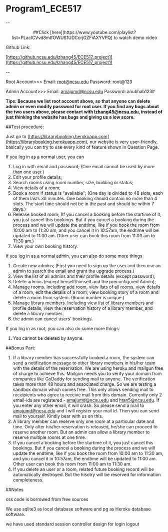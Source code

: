# Program1\_ECE517

--
<center>
##Click [here](https://www.youtube.com/playlist?list=PLaclCVvd8mtfOWUS1UDCcrjGZFiAXYVPQ) to watch demo video
</center>

Github Link:

[https://github.ncsu.edu/lzhang45/ECE517_project1](https://github.ncsu.edu/lzhang45/ECE517_project1)

--

Root Account>>> Email: root@ncsu.edu Password: root@123


Admin Account>>> Email: amajumd@ncsu.edu Password: anubhab123#

__Tips: Because we list root account above, so that anyone can delete admin or even modify password for root user. If you find any bugs about the two users above, please contact with lzhang45@ncsu.edu, instead of just thinking the website has bugs and giving us a low score.__


##Test procedure:

Just go to [https://librarybooking.herokuapp.com](https://librarybooking.herokuapp.com), our website is very user-friendly, basically you can try to use every kind of feature shown in Question Page.

If you log in as a normal user, you can 

1. Log in with email and password; (One email cannot be used by more than one user.)
2. Edit your profile details;
3. Search rooms using room number, size, building or status;
4. View details of a room;
5. Book a room if status is "avaliable"; (One day is divided to 48 slots, each of them lasts 30 minutes. One booking should contain no more than 4 slots. The start time should not be in the past and should be within 7 days.)
6. Release booked room; (If you cancel a booking before the startime of it, you just cancel this bookings. But if you cancel a booking during the process and we will update the endtime, like if you book the room from 10:00 am to 11:30 am, and you cancel it in 10:57am, the endtime will be updated to 11:00 am. Other user can book this room from 11:00 am to 11:30 am.)
7. View your own booking history.

If you log in as a normal admin, you can also do some more things

1. Create new admins; (First you need to sign up the user and then use an admin to search the email and grant the upgrade process.)
2. View the list of all admins and their profile details (except password);
3. Delete admins (except herself/himself and the preconfigured Admin);
4. Manage rooms. Including add room, view lists of all rooms, view details of a room, edit the details of a room, view booking story of a room and delete a room from system. (Room number is unique.)
5. Manage library members. Including view list of library members and profile details, view the reservation history of a library member, and delete a library member.
6. the admin can cancel users' bookings.

If you log in as root, you can also do some more things:

1. You cannot be deleted by anyone.


##Bonus Part:

1. If a library member has successfully booked a room, the system can send a notification message to other library members in his/her team with the details of the reservation. We are using heroku and mailgun free of charge to achieve this. Mailgun needs you to verify your domain from companies like GoDaddy for sending mail to anyone. The verification takes more than 48 hours and associated charge. So we are testing a sandbox domain which comes free. This only allows sending mail to receipients who agree to receive mail from this domain. Currently only 2 email-ids are registered - amajumd@ncsu.edu and htan5@ncsu.edu. If you enter any other email, it will crash. So please send a mail to amajumd@ncsu.edu and I will register your mail id. Then you can send mail to yourself. Kindly bear with us on this. 
2. A library member can reserve only one room at a particular date and time. Only after his/her reservation is released, he/she can proceed to reserve another room. But an admin can allow a library member to reserve multiple rooms at one time.
3. If you cancel a booking before the startime of it, you just cancel this bookings. But if you cancel a booking during the process and we will update the endtime, like if you book the room from 10:00 am to 11:30 am, and you cancel it in 10:57am, the endtime will be updated to 11:00 am. Other user can book this room from 11:00 am to 11:30 am.
4. If you delete an user or a room, related future booking record will be automatically destroyed. But the hisotry will be reserved for information completeness.


##Notes

css code is borrowed from free sources

We use sqlite3 as local database software and pg as Heroku database software.

we have used standard session controller design for login logout
